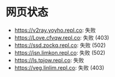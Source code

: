 # 网页状态
- https://v2ray.yoyho.repl.co: 失败
- https://Love.cfvqw.repl.co: 失败 (403)
- https://ssd.zockq.repl.co: 失败 (502)
- https://jsn.limkon.repl.co: 失败 (502)
- https://ls.tpjow.repl.co: 失败
- https://veg.linlim.repl.co: 失败 (403)
